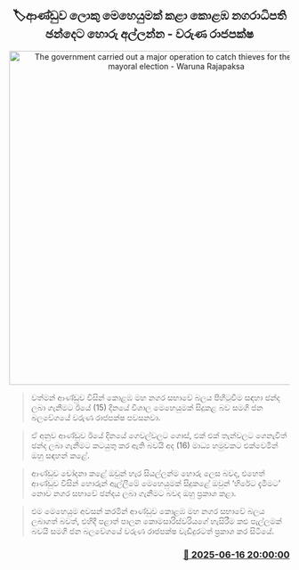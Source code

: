 <p align='center'><b><h2 align='center' title='The government carried out a major operation to catch thieves for the Colombo mayoral election - Waruna Rajapaksa'>🏷ආණ්ඩුව ලොකු මෙහෙයුමක් කළා කොළඹ නගරාධිපති ඡන්දෙට හොරු අල්ලන්න - වරුණ රාජපක්ෂ</h2></b></p>
<p align='center'><img src='https://helakuru.sgp1.cdn.digitaloceanspaces.com/esana/images/lib/waruna-rajapaksha-im.jpg' width='600' alt='The government carried out a major operation to catch thieves for the Colombo mayoral election - Waruna Rajapaksa'></p>

> වත්මන් ආණ්ඩුව විසින් කොළඹ මහ නගර සභාවේ බලය පිහිටුවීම සඳහා ඡන්ද ලබා ගැනීමට ඊයේ (15) දිනයේ විශාල මෙහෙයුමක් සිදුකළ බව සමගි ජන බලවේගයේ වරුණ රාජපක්ෂ පවසනවා.

> ඒ අනුව ආණ්ඩුව ඊයේ දිනයේ ගෙවල්වලට ගොස්, එක් එක් තැන්වලට ගෙනැවිත් ඡන්ද ලබා ගැනීමට කටයුතු කර ඇති බවයි අද (16) මාධ්‍ය හමුවකට එක්වෙමින් ඔහු සඳහන් කළේ.

> ආණ්ඩුව චෝදනා කළේ ඔවුන් හැර සියල්ලන්ම හොරු ලෙස බවද, එහෙත් ආණ්ඩුව විසින් හොරුන් ඇල්ලීමේ මෙහෙයුමක් සිදුකළේ ඔවුන් ‘හිරේට දැමීමට’ නොව නගර සභාවේ ඡන්දය ලබා ගැනීමට බවද ඔහු ප්‍රකාශ කළා. 

> එම මෙහෙයුම අවසන් කරමින් ආණ්ඩුව කොළඹ මහ නගර සභාවේ බලය ලබාගත් බවත්, එහිදී පළාත් පාලන කොමසාරිස්වරියගේ හැසිරීම කළු පැල්ලමක් බවයි සමගි ජන බලවේගයේ වරුණ රාජපක්ෂ වැඩිදුරටත් ප්‍රකාශ කර සිටියේ.



<h3 align='right'><a href='https://www.helakuru.lk/esana/p/111053/'>📅 2025-06-16 20:00:00</a></h3>
